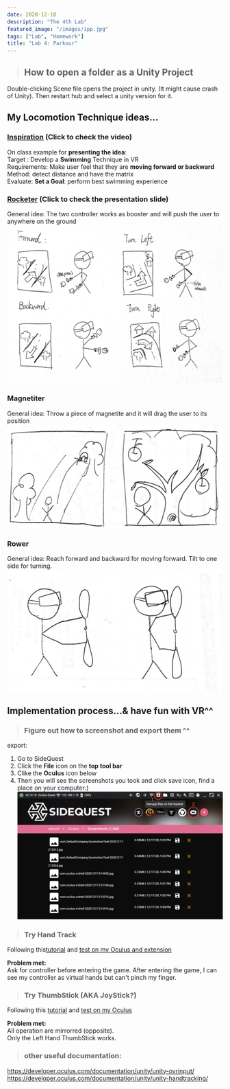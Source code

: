 ```yaml
---
date: 2020-12-10
description: "The 4th Lab"
featured_image: "/images/ipp.jpg"
tags: ["Lab", "Homework"]
title: "Lab 4: Parkour"
---
```


>## How to open a folder as a Unity Project
Double-clicking Scene file opens the project in unity. (It might cause crash of Unity).
Then restart hub and select a unity version for it.

## My Locomotion Technique ideas...
### [Inspiration](https://www.youtube.com/watch?v=p0YxzgQG2-E) (Click to check the video)
>
On class example for **presenting the idea**:   
Target : Develop a **Swimming** Technique in VR   
Requirements: Make user feel that they are **moving forward or backward**   
Method: detect distance and have the matrix   
Evaluate:  **Set a Goal**: perform best swimming experience   

>
### [Rocketer](https://docs.google.com/presentation/d/1RJ2BUntYDMH38-xqtr62zmZn7qJ16zkN4MP2c-iP_I4/edit#slide=id.gb194e87ca0_0_11518) (Click to check the presentation slide)
General idea: The two controller works as booster and will push the user to anywhere on the ground
![rocketer](/images/courses/igd301/P4/rocketer.JPG)  
>
### Magnetiter
General idea: Throw a piece of magnetite and it will drag the user to its position
![magnetiter](/images/courses/igd301/P4/magnetiter.JPG)  
>
### Rower
General idea: Reach forward and backward for moving forward. Tilt to one side for turning.
![rower](/images/courses/igd301/P4/rower.JPG)


## Implementation process...& have fun with VR^^
>### Figure out how to screenshot and export them ^^
export:
1. Go to SideQuest
2. Click the **File** icon on the **top tool bar**
3. Clike the **Oculus** icon below
4. Then you will see the screenshots you took and click save icon, find a place on your computer:)
![avatar](/images/VR/play/export.png)


>### Try **Hand Track**
Following this[tutorial](https://www.youtube.com/watch?v=FMxD0EPfH9Q&list=RDCMUCG8bDPqp3jykCGbx-CiL7VQ&index=15)
and [test on my Oculus and extension](/images/VR/develop/handtrack2.mp4)

**Problem met:**  
    Ask for controller before entering the game. After entering the game, I can see my controller as virtual hands but can't pinch my finger.

>### Try **ThumbStick** (AKA JoyStick?)
Following this [tutorial](https://www.youtube.com/watch?v=GSdfqOq_p5k) and [test on my Oculus](/images/VR/develop/thumbstick.mp4)

**Problem met:**  
    All operation are mirrorred (opposite).   
    Only the Left Hand ThumbStick works.

>### other useful documentation:
<https://developer.oculus.com/documentation/unity/unity-ovrinput/>
<https://developer.oculus.com/documentation/unity/unity-handtracking/>


